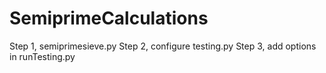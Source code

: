 # SemiprimeCalculations
Step 1, semiprimesieve.py
Step 2, configure testing.py
Step 3, add options in runTesting.py
